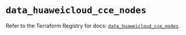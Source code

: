 # `data_huaweicloud_cce_nodes`

Refer to the Terraform Registry for docs: [`data_huaweicloud_cce_nodes`](https://registry.terraform.io/providers/huaweicloud/huaweicloud/1.71.1/docs/data-sources/cce_nodes).
